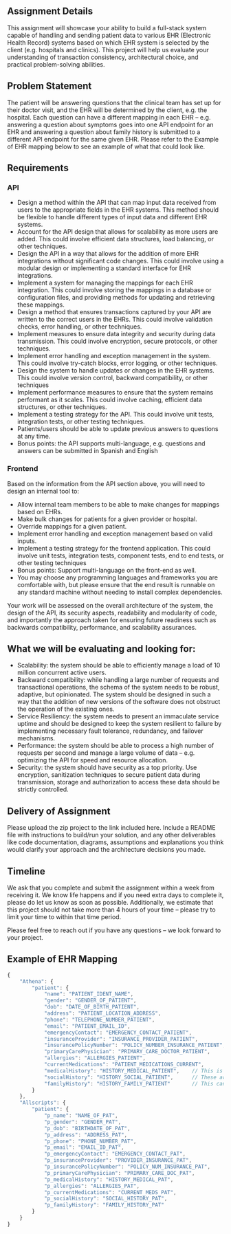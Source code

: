 ## Assignment Details

This assignment will showcase your ability to build a full-stack system capable of handling and sending patient data to various EHR (Electronic Health Record) systems based on which EHR system is selected by the client (e.g. hospitals and clinics). This project will help us evaluate your understanding of transaction consistency, architectural choice, and practical problem-solving abilities.

## Problem Statement

The patient will be answering questions that the clinical team has set up for their doctor visit, and the EHR will be determined by the client, e.g. the hospital. Each question can have a different mapping in each EHR – e.g. answering a question about symptoms goes into one API endpoint for an EHR and answering a question about family history is submitted to a different API endpoint for the same given EHR. Please refer to the Example of EHR mapping below to see an example of what that could look like.

## Requirements

### API

- Design a method within the API that can map input data received from users to the appropriate fields in the EHR systems. This method should be flexible to handle different types of input data and different EHR systems.
- Account for the API design that allows for scalability as more users are added. This could involve efficient data structures, load balancing, or other techniques.
- Design the API in a way that allows for the addition of more EHR integrations without significant code changes. This could involve using a modular design or implementing a standard interface for EHR integrations.
- Implement a system for managing the mappings for each EHR integration. This could involve storing the mappings in a database or configuration files, and providing methods for updating and retrieving these mappings.
- Design a method that ensures transactions captured by your API are written to the correct users in the EHRs. This could involve validation checks, error handling, or other techniques.
- Implement measures to ensure data integrity and security during data transmission. This could involve encryption, secure protocols, or other techniques.
- Implement error handling and exception management in the system. This could involve try-catch blocks, error logging, or other techniques.
- Design the system to handle updates or changes in the EHR systems. This could involve version control, backward compatibility, or other techniques
- Implement performance measures to ensure that the system remains performant as it scales. This could involve caching, efficient data structures, or other techniques.
- Implement a testing strategy for the API. This could involve unit tests, integration tests, or other testing techniques.
- Patients/users should be able to update previous answers to questions at any time.
- Bonus points: the API supports multi-language, e.g. questions and answers can be submitted in Spanish and English

### Frontend

Based on the information from the API section above, you will need to design an internal tool to:

- Allow internal team members to be able to make changes for mappings based on EHRs.
- Make bulk changes for patients for a given provider or hospital.
- Override mappings for a given patient.
- Implement error handling and exception management based on valid inputs.
- Implement a testing strategy for the frontend application. This could involve unit tests, integration tests, component tests, end to end tests, or other testing techniques
- Bonus points: Support multi-language on the front-end as well.
- You may choose any programming languages and frameworks you are comfortable with, but please ensure that the end result is runnable on any standard machine without needing to install complex dependencies.

Your work will be assessed on the overall architecture of the system, the design of the API, its security aspects, readability and modularity of code, and importantly the approach taken for ensuring future readiness such as backwards compatibility, performance, and scalability assurances.

## What we will be evaluating and looking for:

- Scalability: the system should be able to efficiently manage a load of 10 million concurrent active users.
- Backward compatibility: while handling a large number of requests and transactional operations, the schema of the system needs to be robust, adaptive, but opinionated. The system should be designed in such a way that the addition of new versions of the software does not obstruct the operation of the existing ones.
- Service Resiliency: the system needs to present an immaculate service uptime and should be designed to keep the system resilient to failure by implementing necessary fault tolerance, redundancy, and failover mechanisms.
- Performance: the system should be able to process a high number of requests per second and manage a large volume of data – e.g. optimizing the API for speed and resource allocation.
- Security: the system should have security as a top priority. Use encryption, sanitization techniques to secure patient data during transmission, storage and authorization to access these data should be strictly controlled.

## Delivery of Assignment

Please upload the zip project to the link included here. Include a README file with instructions to build/run your solution, and any other deliverables like code documentation, diagrams, assumptions and explanations you think would clarify your approach and the architecture decisions you made.

## Timeline

We ask that you complete and submit the assignment within a week from receiving it. We know life happens and if you need extra days to complete it, please do let us know as soon as possible. Additionally, we estimate that this project should not take more than 4 hours of your time – please try to limit your time to within that time period.

Please feel free to reach out if you have any questions – we look forward to your project.

## Example of EHR Mapping

```javascript
{
    "Athena": {
        "patient": {
            "name": "PATIENT_IDENT_NAME",
            "gender": "GENDER_OF_PATIENT",
            "dob": "DATE_OF_BIRTH_PATIENT",
            "address": "PATIENT_LOCATION_ADDRESS",
            "phone": "TELEPHONE_NUMBER_PATIENT",
            "email": "PATIENT_EMAIL_ID",
            "emergencyContact": "EMERGENCY_CONTACT_PATIENT",
            "insuranceProvider": "INSURANCE_PROVIDER_PATIENT",
            "insurancePolicyNumber": "POLICY_NUMBER_INSURANCE_PATIENT",
            "primaryCarePhysician": "PRIMARY_CARE_DOCTOR_PATIENT",
            "allergies": "ALLERGIES_PATIENT",
            "currentMedications": "PATIENT_MEDICATIONS_CURRENT",
            "medicalHistory": "HISTORY_MEDICAL_PATIENT",    // This is usually previously diagnosed medical issues such as abdominal pain, shortness of breath, chest pain, injuries, past surgeries, etc.
            "socialHistory": "HISTORY_SOCIAL_PATIENT",      // These are familial, occupational, and recreational aspects of the patient's life that can have the potential to be clinically significant. Think of alcohol, tobacco, drugs, diet, travel, etc.
            "familyHistory": "HISTORY_FAMILY_PATIENT"       // This can be things like history of high blood pressure, cancer, stroke, diabetes, rare conditions, etc, that run in the family
        }
    },
    "Allscripts": {
        "patient": {
            "p_name": "NAME_OF_PAT",
            "p_gender": "GENDER_PAT",
            "p_dob": "BIRTHDATE_OF_PAT",
            "p_address": "ADDRESS_PAT",
            "p_phone": "PHONE_NUMBER_PAT",
            "p_email": "EMAIL_ID_PAT",
            "p_emergencyContact": "EMERGENCY_CONTACT_PAT",
            "p_insuranceProvider": "PROVIDER_INSURANCE_PAT",
            "p_insurancePolicyNumber": "POLICY_NUM_INSURANCE_PAT",
            "p_primaryCarePhysician": "PRIMARY_CARE_DOC_PAT",
            "p_medicalHistory": "HISTORY_MEDICAL_PAT",
            "p_allergies": "ALLERGIES_PAT",
            "p_currentMedications": "CURRENT_MEDS_PAT",
            "p_socialHistory": "SOCIAL_HISTORY_PAT",
            "p_familyHistory": "FAMILY_HISTORY_PAT"
        }
    }
}
```
